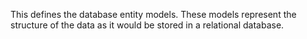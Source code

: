 This defines the database entity models. These models represent the structure of the data as it would be stored in a relational database. 